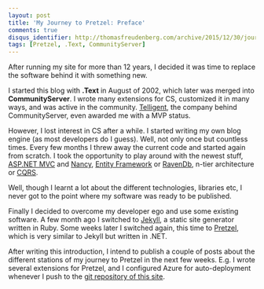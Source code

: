 ```yaml
---
layout: post
title: 'My Journey to Pretzel: Preface'
comments: true
disqus_identifier: http://thomasfreudenberg.com/archive/2015/12/30/journey_to_pretzel/
tags: [Pretzel, .Text, CommunityServer]
---
```

After running my site for more than 12 years, I decided it was time to replace the software behind it with something new.

I started this blog with **.Text** in August of 2002, which later was merged into **CommunityServer**. I wrote many extensions for CS, customized it in many ways, and was active in the community. [Telligent](http://telligent.com/), the company behind CommunityServer, even awarded me with a MVP status.

However, I lost interest in CS after a while. I started writing my own blog engine (as most developers do I guess). Well, not only once but countless times. Every few months I threw away the current code and started again from scratch. I took the opportunity to play around with the newest stuff, [ASP.NET MVC](http://www.asp.net/mvc) and [Nancy](http://nancyfx.org/), [Entity Framework](http://www.asp.net/entity-framework) or [RavenDb](http://ravendb.net/), n-tier architecture or [CQRS](http://codebetter.com/gregyoung/2010/02/16/cqrs-task-based-uis-event-sourcing-agh/).

Well, though I learnt a lot about the different technologies, libraries etc, I never got to the point where my software was ready to be published.

Finally I decided to overcome my developer ego and use some existing software. A few month ago I switched to [Jekyll](http://jekyllrb.com/), a static site generator written in Ruby. Some weeks later I switched again, this time to [Pretzel](https://github.com/Code52/pretzel), which is very similar to Jekyll but written in .NET.

After writing this introduction, I intend to publish a couple of posts about the different stations of my journey to Pretzel in the next few weeks. E.g. I wrote several extensions for Pretzel, and I configured Azure for auto-deployment whenever I push to the [git repository of this site](https://github.com/thoemmi/thomasfreudenberg.com).